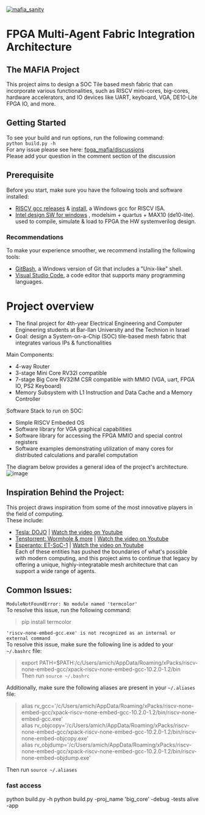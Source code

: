 [![mafia_sanity](https://github.com/amichai-bd/fpga_mafia/actions/workflows/mafia_bash.yml/badge.svg)](https://github.com/amichai-bd/fpga_mafia/actions/workflows/mafia_bash.yml)

# FPGA Multi-Agent Fabric Integration Architecture
## The MAFIA Project

This project aims to design a SOC Tile based mesh fabric that can incorporate various functionalities, such as RISCV mini-cores, big-cores, hardware accelerators, and IO devices like UART, keyboard, VGA, DE10-Lite FPGA IO, and more.


## Getting Started
To see your build and run options, run the following command:  
```python build.py -h ```  
For any issue please see here: [fpga_mafia/discussions](https://github.com/amichai-bd/fpga_mafia/discussions/101)  
Please add your question in the comment section of the discussion

## Prerequisite
Before you start, make sure you have the following tools and software installed:
- [RISCV gcc releases](https://github.com/xpack-dev-tools/riscv-none-embed-gcc-xpack/releases/) & [install](https://xpack.github.io/riscv-none-embed-gcc/install/), a Windows gcc for RISCV ISA.  
- [Intel design SW for windows](https://www.intel.com/content/www/us/en/software-kit/660907/intel-quartus-prime-lite-edition-design-software-version-20-1-1-for-windows.html) , modelsim + quartus + MAX10 (de10-lite). used to compile, simulate & load to FPGA the HW systemverilog design.  
### Recommendations
To make your experience smoother, we recommend installing the following tools:
- [GitBash](https://gitforwindows.org/), a Windows version of Git that includes a "Unix-like" shell.  
- [Visual Studio Code](https://code.visualstudio.com/download), a code editor that supports many programming languages.  


# Project overview
- The final project for 4th-year Electrical Engineering and Computer Engineering students at Bar-Ilan University and the Technion in Israel  
- Goal: design a System-on-a-Chip (SOC) tile-based mesh fabric that integrates various IPs & functionalities  

Main Components:  
- 4-way Router  
- 3-stage Mini Core RV32I compatible   
- 7-stage Big Core RV32IM CSR compatible with MMIO (VGA, uart, FPGA IO, PS2 Keyboard)  
- Memory Subsystem with L1 Instruction and Data Cache and a Memory Controller  

Software Stack to run on SOC:
- Simple RISCV Embeded OS
- Software library for VGA graphical capabilities
- Software library for accessing the FPGA MMIO and special control registers
- Software examples demonstrating utilization of many cores for distributed calculations and parallel computation

The diagram below provides a general idea of the project's architecture.   
![image](https://user-images.githubusercontent.com/81047407/218485725-d4442e94-7129-48b9-92bb-8f2ce52a301c.png)




## Inspiration Behind the Project:  
This project draws inspiration from some of the most innovative players in the field of computing.  
These include:  
- [Tesla: DOJO](https://www.tesla.com/AI) | [Watch the video on Youtube](https://www.youtube.com/watch?v=DSw3IwsgNnc)  
- [Tenstorrent: Wormhole & more](https://tenstorrent.com/) | [Watch the video on Youtube](https://www.youtube.com/watch?v=32CRYenTcdw)  
- [Esperanto: ET-SoC-1](https://www.esperanto.ai/)  | [Watch the video on Youtube](https://www.youtube.com/watch?v=5foT3huJ_Gg)  
Each of these entities has pushed the boundaries of what's possible with modern computing, and this project aims to continue that legacy by offering a unique, highly-integratable mesh architecture that can support a wide range of agents.  

## Common Issues:

``` ModuleNotFoundError: No module named 'termcolor' ```  
  To resolve this issue, run the following command:  
> pip install termcolor


``` 'riscv-none-embed-gcc.exe' is not recognized as an internal or external command ```  
To resolve this issue, make sure the following line is added to your `~/.bashrc` file:  
> export PATH=$PATH:/c/Users/amich/AppData/Roaming/xPacks/riscv-none-embed-gcc/xpack-riscv-none-embed-gcc-10.2.0-1.2/bin   
Then run ``` source ~/.bashrc ```   


Additionally, make sure the following aliases are present in your `~/.aliases` file:
> alias rv_gcc='/c/Users/amich/AppData/Roaming/xPacks/riscv-none-embed-gcc/xpack-riscv-none-embed-gcc-10.2.0-1.2/bin/riscv-none-embed-gcc.exe'  
> alias rv_objcopy='/c/Users/amich/AppData/Roaming/xPacks/riscv-none-embed-gcc/xpack-riscv-none-embed-gcc-10.2.0-1.2/bin/riscv-none-embed-objcopy.exe'  
> alias rv_objdump='/c/Users/amich/AppData/Roaming/xPacks/riscv-none-embed-gcc/xpack-riscv-none-embed-gcc-10.2.0-1.2/bin/riscv-none-embed-objdump.exe'    

Then run ``` source ~/.aliases ```    



### fast access
python build.py -h
python build.py -proj_name 'big_core' -debug -tests alive -app 
